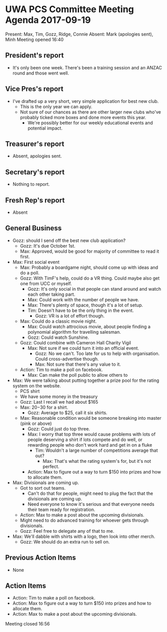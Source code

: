 # UWA PCS Committee Meeting Agenda 2017-09-19

Present: Max, Tim, Gozz, Ridge, Connie
Absent: Mark (apologies sent), Minh
Meeting opened 16:40

## President's report
- It's only been one week. There's been a training session and an ANZAC round and those went well.
## Vice Pres's report
- I've drafted up a very short, very simple application for best new club.
  - This is the only year we can apply.
  - Not sure of our chances as there are other larger new clubs who've probably ticked more boxes and done more events this year.
    - We're possibly better for our weekly educational events and potential impact.
## Treasurer's report
- Absent, apologies sent.
## Secretary's report
- Nothing to report.
## Fresh Rep's report
- Absent
## General Business
- Gozz: should I send off the best new club application?
  - Gozz: It's due October 1st.
  - Max: Approved, would be good for majority of committee to read it first.
- Max: First social event
  - Max: Probably a boardgame night, should come up with ideas and do a poll.
  - Gozz: With TimF's help, could do a VR thing. Could maybe also get one from UCC or myself.
    - Gozz: It's only social in that people can stand around and watch each other taking part.
    - Max: Could work with the number of people we have.
    - Max: There's plenty of space, though it's a lot of setup.
    - Tim: Doesn't have to be the only thing in the event.
      - Gozz: VR is a lot of effort though.
  - Max: Could do a classic movie night.
    - Max: Could watch attrocious movie, about people finding a polynomial algorithm for travelling salesman.
    - Gozz: Could watch Sunshine.
  - Gozz: Could combine with Cameron Hall Charity Vigil
    - Max: Not sure if we could turn it into an official event.
      - Gozz: No we can't. Too late for us to help with organisation. Could cross-advertise though.
      - Max: Not sure that there's any value to it.
  - Action: Tim to make a poll on facebook.
    - Max: Can make the poll public to allow others to 
- Max: We were talking about putting together a prize pool for the rating system on the website.
  - PCS shirt
  - We have some money in the treasury
  - Gozz: Last I recall we had about $165
  - Max: $20-$30 for a shirt.
    - Gozz: Average to $25, call it six shirts.
  - Max: Reasonable condition would be someone breaking into master (pink or above)
    - Gozz: Could just do top three.
    - Max: I worry that top three would cause problems with lots of people deserving a shirt if lots compete and do well, or rewarding people who don't work hard and get in on a fluke
      - Tim: Wouldn't a large number of competitions average that out?
        - Max: That's what the rating system's for, but it's not perfect.
    - Action: Max to figure out a way to turn $150 into prizes and how to allocate them.
- Max: Divisionals are coming up.
  - Got to sort out teams.
    - Can't do that for people, might need to plug the fact that the divisionals are coming up.
    - Need everyone to know it's serious and that everyone needs their team ready for registration.
  - Action: Max to make a post about the upcoming divisionals.
  - Might need to do advanced training for whoever gets through divisionals.
  - Gozz: Feel free to delegate any of that to me.
- Max: We'll dabble with shirts with a logo, then look into other merch.
  - Gozz: We should do an extra run to sell on.
## Previous Action Items
- None
## Action Items
- Action: Tim to make a poll on facebook.
- Action: Max to figure out a way to turn $150 into prizes and how to allocate them.
- Action: Max to make a post about the upcoming divisionals.

Meeting closed 16:56
